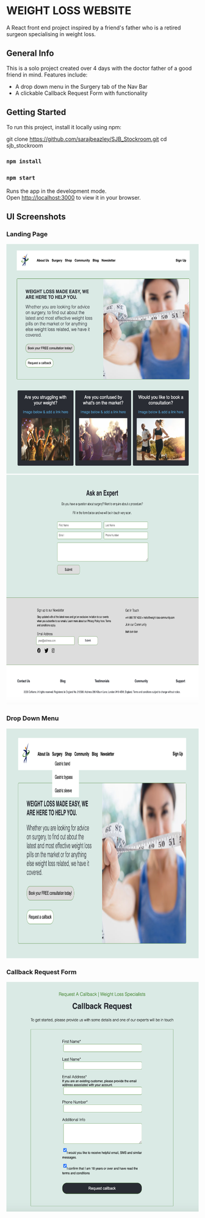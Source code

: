 # WEIGHT LOSS WEBSITE

A React front end project inspired by a friend's father who is a retired surgeon specialising in weight loss.

## General Info

This is a solo project created over 4 days with the doctor father of a good friend in mind. Features include:
* A drop down menu in the Surgery tab of the Nav Bar 
*  A clickable Callback Request Form with functionality

## Getting Started

To run this project, install it locally using npm:

 git clone <https://github.com/sarajbeazley/SJB_Stockroom.git> cd sjb_stockroom
  
### `npm install`

### `npm start`

Runs the app in the development mode.\
Open [http://localhost:3000](http://localhost:3000) to view it in your browser.

## UI Screenshots

### Landing Page

<img src="landing page top.png" alt="landing page" height="600" width="600" />

<img src="landing page bottom.png" alt="landing page" height="600" width="600" />

### Drop Down Menu

<img src="drop down menu.png" alt="landing page" height="600" width="600" />

### Callback Request Form

<img src="callback form.png" alt="landing page" height="600" width="600" />